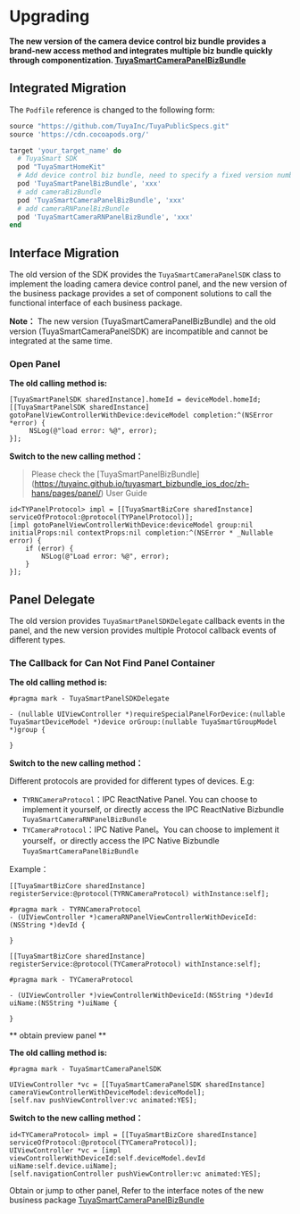 # Upgrading

**The new version of the camera device control biz bundle provides a brand-new access method and integrates multiple biz bundle quickly through componentization. [TuyaSmartCameraPanelBizBundle](https://tuyainc.github.io/tuyasmart_bizbundle_ios_doc/en/pages/ipc_panel/)**

## Integrated Migration

The `Podfile` reference is changed to the following form:

```ruby
source "https://github.com/TuyaInc/TuyaPublicSpecs.git"
source 'https://cdn.cocoapods.org/'

target 'your_target_name' do
  # TuyaSmart SDK
  pod "TuyaSmartHomeKit"
  # Add device control biz bundle, need to specify a fixed version number
  pod 'TuyaSmartPanelBizBundle', 'xxx'
  # add cameraBizBundle
  pod 'TuyaSmartCameraPanelBizBundle', 'xxx'
  # add cameraRNPanelBizBundle
  pod 'TuyaSmartCameraRNPanelBizBundle', 'xxx'
end
```



## Interface Migration

The old version of the SDK provides the `TuyaSmartCameraPanelSDK` class to implement the loading camera device control panel, and the new version of the business package provides a set of component solutions to call the functional interface of each business package.

**Note：** The new version (TuyaSmartCameraPanelBizBundle) and the old version (TuyaSmartCameraPanelSDK) are incompatible and cannot be integrated at the same time.



### Open Panel

**The old calling method is:**

```objc
[TuyaSmartPanelSDK sharedInstance].homeId = deviceModel.homeId;
[[TuyaSmartPanelSDK sharedInstance] gotoPanelViewControllerWithDevice:deviceModel completion:^(NSError *error) {
     NSLog(@"load error: %@", error);
}];
```

**Switch to the new calling method：**

> Please check the [TuyaSmartPanelBizBundle] (https://tuyainc.github.io/tuyasmart_bizbundle_ios_doc/zh-hans/pages/panel/) User Guide

```objc
id<TYPanelProtocol> impl = [[TuyaSmartBizCore sharedInstance] serviceOfProtocol:@protocol(TYPanelProtocol)];
[impl gotoPanelViewControllerWithDevice:deviceModel group:nil initialProps:nil contextProps:nil completion:^(NSError * _Nullable error) {
    if (error) {
        NSLog(@"Load error: %@", error);
    }
}];
```

## Panel Delegate

The old version provides `TuyaSmartPanelSDKDelegate` callback events in the panel, and the new version provides multiple Protocol callback events of different types.

### The Callback for Can Not Find Panel Container

**The old calling method is:**

```objc
#pragma mark - TuyaSmartPanelSDKDelegate

- (nullable UIViewController *)requireSpecialPanelForDevice:(nullable TuyaSmartDeviceModel *)device orGroup:(nullable TuyaSmartGroupModel *)group {

}
```

**Switch to the new calling method：**

Different protocols are provided for different types of devices. E.g:

- `TYRNCameraProtocol`：IPC ReactNative Panel. You can choose to implement it yourself, or directly access the IPC ReactNative  Bizbundle `TuyaSmartCameraRNPanelBizBundle`
- `TYCameraProtocol`：IPC Native Panel。You can choose to implement it yourself，or directly access the IPC Native Bizbundle `TuyaSmartCameraPanelBizBundle`

Example：

```objc
[[TuyaSmartBizCore sharedInstance] registerService:@protocol(TYRNCameraProtocol) withInstance:self];

#pragma mark - TYRNCameraProtocol
- (UIViewController *)cameraRNPanelViewControllerWithDeviceId:(NSString *)devId {
    
}
```

```objc
[[TuyaSmartBizCore sharedInstance] registerService:@protocol(TYCameraProtocol) withInstance:self];

#pragma mark - TYCameraProtocol

- (UIViewController *)viewControllerWithDeviceId:(NSString *)devId uiName:(NSString *)uiName {
    
}
```

** obtain preview panel **

**The old calling method is:**

```objc
#pragma mark - TuyaSmartCameraPanelSDK

UIViewController *vc = [[TuyaSmartCameraPanelSDK sharedInstance] cameraViewControllerWithDeviceModel:deviceModel];
[self.nav pushViewControllver:vc animated:YES];
```

**Switch to the new calling method：**

```objc
id<TYCameraProtocol> impl = [[TuyaSmartBizCore sharedInstance] serviceOfProtocol:@protocol(TYCameraProtocol)];
UIViewController *vc = [impl viewControllerWithDeviceId:self.deviceModel.devId uiName:self.device.uiName];
[self.navigationController pushViewController:vc animated:YES];

```

Obtain or jump to other panel, Refer to the interface notes of the new business package [TuyaSmartCameraPanelBizBundle](https://tuyainc.github.io/tuyasmart_bizbundle_ios_doc/en/pages/ipc_panel/)

